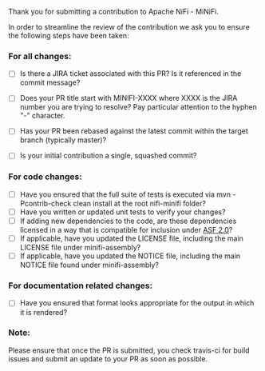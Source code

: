 Thank you for submitting a contribution to Apache NiFi - MiNiFi.

In order to streamline the review of the contribution we ask you
to ensure the following steps have been taken:

### For all changes:
- [ ] Is there a JIRA ticket associated with this PR? Is it referenced 
     in the commit message?

- [ ] Does your PR title start with MINIFI-XXXX where XXXX is the JIRA number you are trying to resolve? Pay particular attention to the hyphen "-" character.

- [ ] Has your PR been rebased against the latest commit within the target branch (typically master)?

- [ ] Is your initial contribution a single, squashed commit?

### For code changes:
- [ ] Have you ensured that the full suite of tests is executed via mvn -Pcontrib-check clean install at the root nifi-minifi folder?
- [ ] Have you written or updated unit tests to verify your changes?
- [ ] If adding new dependencies to the code, are these dependencies licensed in a way that is compatible for inclusion under [ASF 2.0](https://www.apache.org/legal/resolved.html#category-a)? 
- [ ] If applicable, have you updated the LICENSE file, including the main LICENSE file under minifi-assembly?
- [ ] If applicable, have you updated the NOTICE file, including the main NOTICE file found under minifi-assembly?

### For documentation related changes:
- [ ] Have you ensured that format looks appropriate for the output in which it is rendered?

### Note:
Please ensure that once the PR is submitted, you check travis-ci for build issues and submit an update to your PR as soon as possible.
